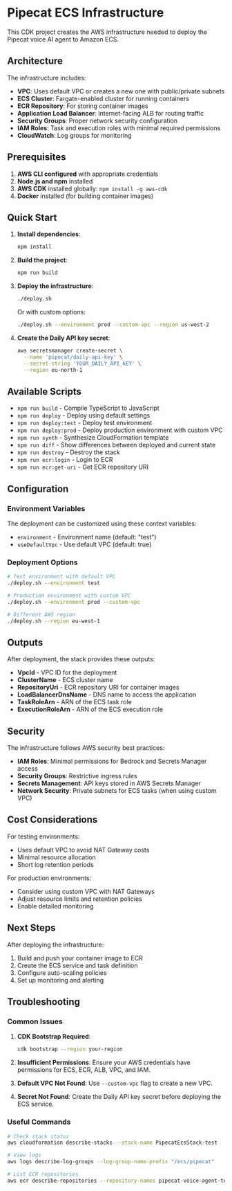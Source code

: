 # Pipecat ECS Infrastructure

This CDK project creates the AWS infrastructure needed to deploy the Pipecat voice AI agent to Amazon ECS.

## Architecture

The infrastructure includes:

- **VPC**: Uses default VPC or creates a new one with public/private subnets
- **ECS Cluster**: Fargate-enabled cluster for running containers
- **ECR Repository**: For storing container images
- **Application Load Balancer**: Internet-facing ALB for routing traffic
- **Security Groups**: Proper network security configuration
- **IAM Roles**: Task and execution roles with minimal required permissions
- **CloudWatch**: Log groups for monitoring

## Prerequisites

1. **AWS CLI configured** with appropriate credentials
2. **Node.js and npm** installed
3. **AWS CDK** installed globally: `npm install -g aws-cdk`
4. **Docker** installed (for building container images)

## Quick Start

1. **Install dependencies**:

   ```bash
   npm install
   ```

2. **Build the project**:

   ```bash
   npm run build
   ```

3. **Deploy the infrastructure**:

   ```bash
   ./deploy.sh
   ```

   Or with custom options:

   ```bash
   ./deploy.sh --environment prod --custom-vpc --region us-west-2
   ```

4. **Create the Daily API key secret**:
   ```bash
   aws secretsmanager create-secret \
     --name 'pipecat/daily-api-key' \
     --secret-string 'YOUR_DAILY_API_KEY' \
     --region eu-north-1
   ```

## Available Scripts

- `npm run build` - Compile TypeScript to JavaScript
- `npm run deploy` - Deploy using default settings
- `npm run deploy:test` - Deploy test environment
- `npm run deploy:prod` - Deploy production environment with custom VPC
- `npm run synth` - Synthesize CloudFormation template
- `npm run diff` - Show differences between deployed and current state
- `npm run destroy` - Destroy the stack
- `npm run ecr:login` - Login to ECR
- `npm run ecr:get-uri` - Get ECR repository URI

## Configuration

### Environment Variables

The deployment can be customized using these context variables:

- `environment` - Environment name (default: "test")
- `useDefaultVpc` - Use default VPC (default: true)

### Deployment Options

```bash
# Test environment with default VPC
./deploy.sh --environment test

# Production environment with custom VPC
./deploy.sh --environment prod --custom-vpc

# Different AWS region
./deploy.sh --region eu-west-1
```

## Outputs

After deployment, the stack provides these outputs:

- **VpcId** - VPC ID for the deployment
- **ClusterName** - ECS cluster name
- **RepositoryUri** - ECR repository URI for container images
- **LoadBalancerDnsName** - DNS name to access the application
- **TaskRoleArn** - ARN of the ECS task role
- **ExecutionRoleArn** - ARN of the ECS execution role

## Security

The infrastructure follows AWS security best practices:

- **IAM Roles**: Minimal permissions for Bedrock and Secrets Manager access
- **Security Groups**: Restrictive ingress rules
- **Secrets Management**: API keys stored in AWS Secrets Manager
- **Network Security**: Private subnets for ECS tasks (when using custom VPC)

## Cost Considerations

For testing environments:

- Uses default VPC to avoid NAT Gateway costs
- Minimal resource allocation
- Short log retention periods

For production environments:

- Consider using custom VPC with NAT Gateways
- Adjust resource limits and retention policies
- Enable detailed monitoring

## Next Steps

After deploying the infrastructure:

1. Build and push your container image to ECR
2. Create the ECS service and task definition
3. Configure auto-scaling policies
4. Set up monitoring and alerting

## Troubleshooting

### Common Issues

1. **CDK Bootstrap Required**:

   ```bash
   cdk bootstrap --region your-region
   ```

2. **Insufficient Permissions**:
   Ensure your AWS credentials have permissions for ECS, ECR, ALB, VPC, and IAM.

3. **Default VPC Not Found**:
   Use `--custom-vpc` flag to create a new VPC.

4. **Secret Not Found**:
   Create the Daily API key secret before deploying the ECS service.

### Useful Commands

```bash
# Check stack status
aws cloudformation describe-stacks --stack-name PipecatEcsStack-test

# View logs
aws logs describe-log-groups --log-group-name-prefix "/ecs/pipecat"

# List ECR repositories
aws ecr describe-repositories --repository-names pipecat-voice-agent-test
```
